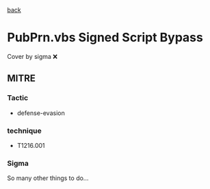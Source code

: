 [back](../index.md)
# PubPrn.vbs Signed Script Bypass
Cover by sigma :x: 

## MITRE
### Tactic
  - defense-evasion

### technique
  - T1216.001

### Sigma

 So many other things to do...